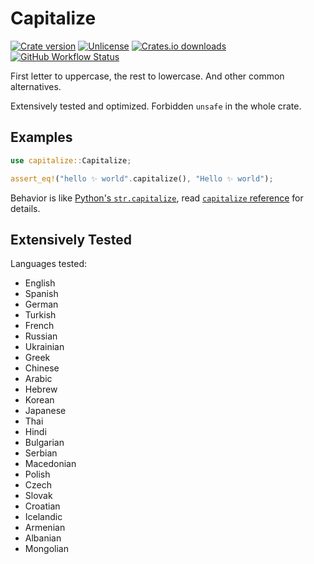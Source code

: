 # Capitalize

[![Crate version](https://img.shields.io/crates/v/capitalize)](https://crates.io/crates/capitalize)
[![Unlicense](https://img.shields.io/crates/l/capitalize)](https://unlicense.org/)
[![Crates.io downloads](https://img.shields.io/crates/d/capitalize)](https://crates.io/crates/capitalize)
[![GitHub Workflow Status](https://img.shields.io/github/workflow/status/jhg/capitalize-rs/Test%20&%20Lint/main)](https://github.com/jhg/capitalize-rs/actions/workflows/test.yml)

First letter to uppercase, the rest to lowercase. And other common alternatives.

Extensively tested and optimized. Forbidden `unsafe` in the whole crate.

## Examples

```rust
use capitalize::Capitalize;

assert_eq!("hello ✨ world".capitalize(), "Hello ✨ world");
```

Behavior is like [Python's `str.capitalize`], read [`capitalize` reference][Capitalize::capitalize] for details.

## Extensively Tested

Languages tested:

- English
- Spanish
- German
- Turkish
- French
- Russian
- Ukrainian
- Greek
- Chinese
- Arabic
- Hebrew
- Korean
- Japanese
- Thai
- Hindi
- Bulgarian
- Serbian
- Macedonian
- Polish
- Czech
- Slovak
- Croatian
- Icelandic
- Armenian
- Albanian
- Mongolian

[Capitalize::capitalize]: https://docs.rs/capitalize/latest/capitalize/trait.Capitalize.html#tymethod.capitalize
[Python's `str.capitalize`]: https://docs.python.org/3/library/stdtypes.html#str.capitalize
